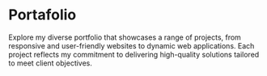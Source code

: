 # Portafolio
Explore my diverse portfolio that showcases a range of projects, from responsive and user-friendly websites to dynamic web applications. Each project reflects my commitment to delivering high-quality solutions tailored to meet client objectives.
